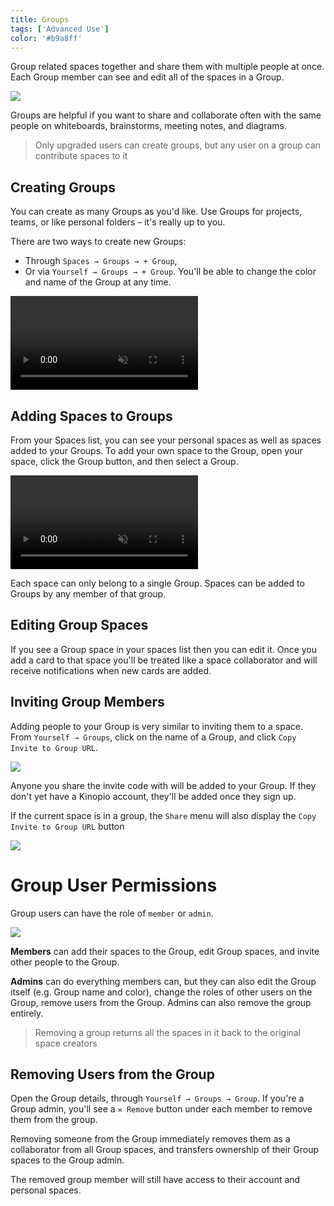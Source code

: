 ```yaml
---
title: Groups
tags: ['Advanced Use']
color: '#b9a8ff'
---
```


Group related spaces together and share them with multiple people at once. Each Group member can see and edit all of the spaces in a Group.

<p>
<img src="/assets/posts/groups/group-overview.webp" class="wide"/>
</p>

Groups are helpful if you want to share and collaborate often with the same people on whiteboards, brainstorms, meeting notes, and diagrams.


> Only upgraded users can create groups, but any user on a group can contribute spaces to it

## Creating Groups

You can create as many Groups as you'd like. Use Groups for projects, teams, or like personal folders – it's really up to you.

There are two ways to create new Groups:

- Through `Spaces → Groups → + Group`,
- Or via `Yourself → Groups → + Group`. You'll be able to change the color and name of the Group at any time.

<video class="" autoplay loop muted playsinline>
  <source src="/assets/posts/groups/add-group-from-user.mp4">
</video>

## Adding Spaces to Groups

From your Spaces list, you can see your personal spaces as well as spaces added to your Groups. To add your own space to the Group, open your space, click the Group button, and then select a Group.

<p>
<video class="wide" autoplay loop muted playsinline>
  <source src="/assets/posts/groups/add-space-to-group.mp4">
</video>
</p>

Each space can only belong to a single Group. Spaces can be added to Groups by any member of that group.

## Editing Group Spaces

If you see a Group space in your spaces list then you can edit it. Once you add a card to that space you'll be treated like a space collaborator and will receive notifications when new cards are added.

## Inviting Group Members

Adding people to your Group is very similar to inviting them to a space. From `Yourself → Groups`, click on the name of a Group, and click `Copy Invite to Group URL`.

<img src="/assets/posts/groups/group-details-invite-button.webp" class
="narrow"/>

Anyone you share the invite code with will be added to your Group. If they don't yet have a Kinopio account, they'll be added once they sign up.

If the current space is in a group, the `Share` menu will also display the `Copy Invite to Group URL` button

<img src="/assets/posts/groups/share-invite-button.webp" class="narrow"/>

# Group User Permissions

Group users can have the role of `member` or `admin`.

<img src="/assets/posts/groups/group-members3.webp" class=""/>

**Members** can add their spaces to the Group, edit Group spaces, and invite other people to the Group.

**Admins** can do everything members can, but they can also edit the Group itself (e.g. Group name and color), change the roles of other users on the Group, remove users from the Group. Admins can also remove the group entirely.

> Removing a group returns all the spaces in it back to the original space creators

## Removing Users from the Group

Open the Group details, through `Yourself → Groups → Group`. If you're a Group admin, you'll see a `✕ Remove` button under each member to remove them from the group.

Removing someone from the Group immediately removes them as a collaborator from all Group spaces, and transfers ownership of their Group spaces to the Group admin.

The removed group member will still have access to their account and personal spaces.
